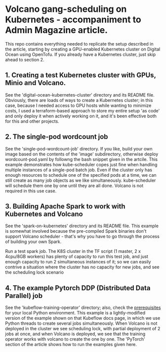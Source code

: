# Volcano gang-scheduling on Kubernetes - accompaniment to Admin Magazine article.
This repo contains everything needed to replicate the setup described in the article, starting by creating a GPU-enabled Kubernetes cluster on Digital Ocean using OpenTofu. If you already have a Kubernetes cluster, just skip ahead to section 2.

## 1. Creating a test Kubernetes cluster with GPUs, Minio and Volcano.

See the 'digital-ocean-kubernetes-cluster' directory and its README file. Obviously, there are loads of ways to create a Kubernetes cluster; in this case, because I needed access to GPU hosts while wanting to minimize costs, I used a terraform-based approach to store my entire setup 'as code' and only deploy it when actively working on it, and it's been effective both for this and other projects.

## 2. The single-pod wordcount job

See the 'single-pod-wordcount-job' directory. If you like, build your own image based on the contents of the 'image' subdirectory, otherwise deploy wordcount-pod.yaml by followng the bash snippet given in the artcile. This example demonstrates how kube-scheduler copes just fine when handling multiple instances of a single-pod batch job. Even if the cluster only has enough resources to schedule one of the specified pods at a time, we can still create as many job objects as we like simultaneously. kube-scheduler will schedule them one by one until they are all done. Volcano is not required in this use case.

## 3. Building Apache Spark to work with Kubernetes and Volcano

See the 'spark-on-kubernetes' directory and its README file. This example is somewhat involved because the pre-compiled Spark binaries don't support Volcano scheduler - that's why you have to go through the process of building your own Spark.

Run a test spark job. The K8S cluster in the TF script (1 master, 2 x 4cpu/8GB workers) has plenty of capacity to run this test job, and just enough capacity to run 2 simultaneous instances of it; so we can easily contrive a situation where the cluster has no capacity for new jobs, and see the scheduling lock scenario

## 4. The example Pytorch DDP (Distributed Data Parallel) job

See the 'kubeflow-training-operator' directory; also, check the [prerequisites](https://www.kubeflow.org/docs/components/training/getting-started/) for your local Python environment. This example is a lightly-modified version of the example shown on that Kubeflow docs page, in which we use Python threads to create several jobs simultaneously. When Volcano is not deployed in the cluster we see scheduling lock, with partial deployment of 2 jobs at once, and when Volcano is deployed, we see that the training operator works with volcano to create the one by one. The 'PyTorch' section of the article shows how to run the examples given here.
